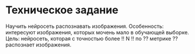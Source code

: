 # Техническое задание
Научить нейросеть распознавать изображения.
Особенность: интересуют изображения, которых мочень мало в обучающей выборке.
Цель: нейросеть, которая с точностью более !! N !! по ?? метрике ?? распознает изображения.
